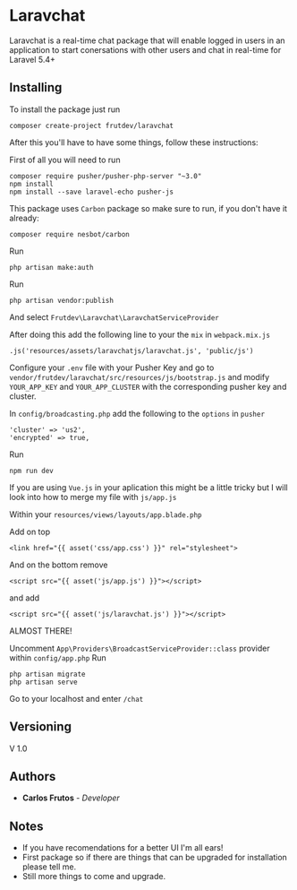 # Laravchat

Laravchat is a real-time chat package that will enable logged in users in an application to start conersations with other users and chat in real-time for Laravel 5.4+

## Installing

To install the package just run
```
composer create-project frutdev/laravchat
```

After this you'll have to have some things, follow these instructions:

First of all you will need to run
```
composer require pusher/pusher-php-server "~3.0"
npm install
npm install --save laravel-echo pusher-js
```

This package uses ```Carbon``` package so make sure to run, if you don't have it already:
```
composer require nesbot/carbon
```

Run
```
php artisan make:auth
```


Run
```
php artisan vendor:publish
```

And select ```Frutdev\Laravchat\LaravchatServiceProvider```

After doing this add the following line to your the ```mix``` in ```webpack.mix.js```
```
.js('resources/assets/laravchatjs/laravchat.js', 'public/js')
```

Configure your ```.env``` file with your Pusher Key and go to ```vendor/frutdev/laravchat/src/resources/js/bootstrap.js``` and modify ```YOUR_APP_KEY``` and ```YOUR_APP_CLUSTER``` with the corresponding pusher key and cluster.

In ```config/broadcasting.php``` add the following to the ```options``` in ```pusher```

```
'cluster' => 'us2',
'encrypted' => true,
```

Run
```
npm run dev
```

If you are using ```Vue.js``` in your aplication this might be a little tricky but I will look into how to merge my file with ```js/app.js```

Within your ```resources/views/layouts/app.blade.php``` 

Add on top
```
<link href="{{ asset('css/app.css') }}" rel="stylesheet">
```

And on the bottom remove

```
<script src="{{ asset('js/app.js') }}"></script>
```

and add

```
<script src="{{ asset('js/laravchat.js') }}"></script>
```

ALMOST THERE!

Uncomment ```App\Providers\BroadcastServiceProvider::class``` provider within ```config/app.php```
Run
```
php artisan migrate
php artisan serve
```

Go to your localhost and enter ```/chat```

## Versioning

V 1.0

## Authors

* **Carlos Frutos** - *Developer* 


## Notes

* If you have recomendations for a better UI I'm all ears!
* First package so if there are things that can be upgraded for installation please tell me.
* Still more things to come and upgrade.


